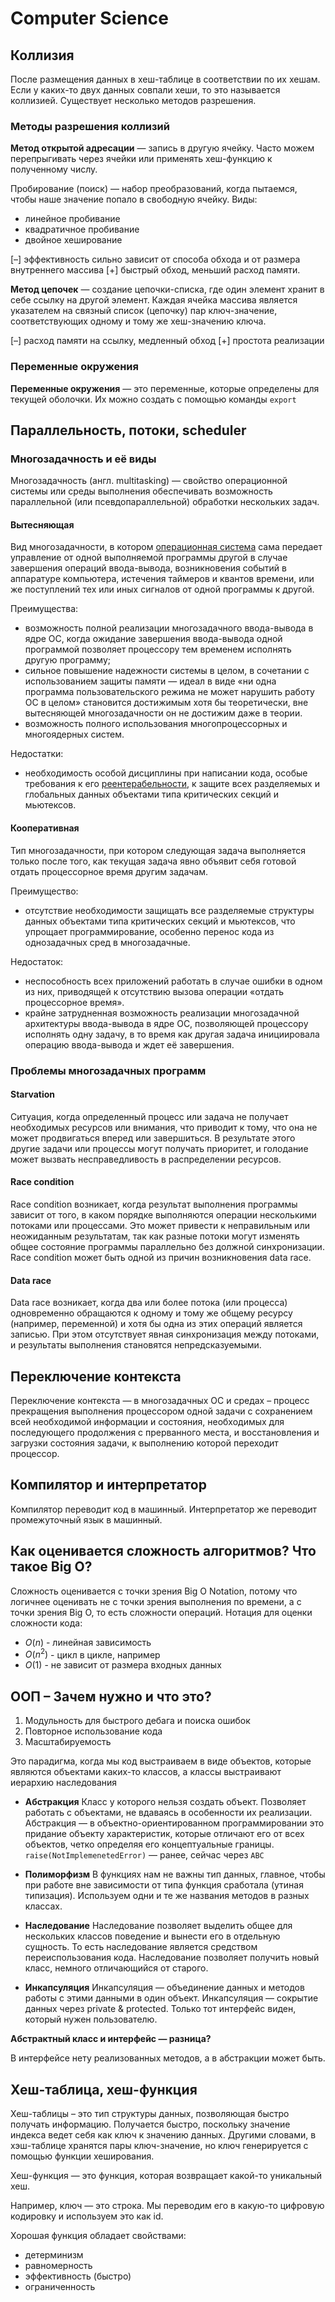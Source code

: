 # Computer Science

## Коллизия

После размещения данных в хеш-таблице в соответствии по их хешам. Если у каких-то двух данных совпали хеши, то это называется коллизией. Существует несколько методов разрешения. 

### Методы разрешения коллизий

**Метод открытой адресации** — запись в другую ячейку. Часто можем перепрыгивать через ячейки или применять хеш-функцию к полученному числу. 

Пробирование (поиск) — набор преобразований, когда пытаемся, чтобы наше значение попало в свободную ячейку. Виды:
- линейное пробивание
- квадратичное пробивание
- двойное хеширование

[–] эффективность сильно зависит от способа обхода и от размера внутреннего массива
[+] быстрый обход, меньший расход памяти.

**Метод цепочек** — создание цепочки-списка, где один элемент хранит в себе ссылку на другой элемент. Каждая ячейка массива является указателем на связный список (цепочку) пар ключ-значение, соответствующих одному и тому же хеш-значению ключа.

[–] расход памяти на ссылку, медленный обход
[+] простота реализации

### Переменные окружения

**Переменные окружения** — это переменные, которые определены для текущей оболочки. Их можно создать с помощью команды `export`

## Параллельность, потоки, scheduler

### Многозадачность и её виды

Многозадачность (англ. multitasking) — свойство операционной системы или среды выполнения обеспечивать возможность параллельной (или псевдопараллельной) обработки нескольких задач.

#### Вытесняющая

Вид многозадачности, в котором [операционная система](https://ru.wikipedia.org/wiki/%D0%9E%D0%BF%D0%B5%D1%80%D0%B0%D1%86%D0%B8%D0%BE%D0%BD%D0%BD%D0%B0%D1%8F_%D1%81%D0%B8%D1%81%D1%82%D0%B5%D0%BC%D0%B0 "Операционная система") сама передает управление от одной выполняемой программы другой в случае завершения операций ввода-вывода, возникновения событий в аппаратуре компьютера, истечения таймеров и квантов времени, или же поступлений тех или иных сигналов от одной программы к другой.

Преимущества:

- возможность полной реализации многозадачного ввода-вывода в ядре ОС, когда ожидание завершения ввода-вывода одной программой позволяет процессору тем временем исполнять другую программу;
- cильное повышение надежности системы в целом, в сочетании с использованием защиты памяти — идеал в виде «ни одна программа пользовательского режима не может нарушить работу ОС в целом» становится достижимым хотя бы теоретически, вне вытесняющей многозадачности он не достижим даже в теории.
- возможность полного использования многопроцессорных и многоядерных систем.

Недостатки:

- необходимость особой дисциплины при написании кода, особые требования к его [реентерабельности](https://ru.wikipedia.org/wiki/%D0%A0%D0%B5%D0%B5%D0%BD%D1%82%D0%B5%D1%80%D0%B0%D0%B1%D0%B5%D0%BB%D1%8C%D0%BD%D0%BE%D1%81%D1%82%D1%8C "Реентерабельность"), к защите всех разделяемых и глобальных данных объектами типа критических секций и мьютексов.
#### Кооперативная

Тип многозадачности, при котором следующая задача выполняется только после того, как текущая задача явно объявит себя готовой отдать процессорное время другим задачам.

Преимущество:

- отсутствие необходимости защищать все разделяемые структуры данных объектами типа критических секций и мьютексов, что упрощает программирование, особенно перенос кода из однозадачных сред в многозадачные.

Недостаток:

- неспособность всех приложений работать в случае ошибки в одном из них, приводящей к отсутствию вызова операции «отдать процессорное время».
- крайне затрудненная возможность реализации многозадачной архитектуры ввода-вывода в ядре ОС, позволяющей процессору исполнять одну задачу, в то время как другая задача инициировала операцию ввода-вывода и ждет её завершения.

### Проблемы многозадачных программ
#### Starvation

Ситуация, когда определенный процесс или задача не получает необходимых ресурсов или внимания, что приводит к тому, что она не может продвигаться вперед или завершиться. В результате этого другие задачи или процессы могут получать приоритет, и голодание может вызвать несправедливость в распределении ресурсов.
#### Race condition

Race condition возникает, когда результат выполнения программы зависит от того, в каком порядке выполняются операции несколькими потоками или процессами. Это может привести к неправильным или неожиданным результатам, так как разные потоки могут изменять общее состояние программы параллельно без должной синхронизации. Race condition может быть одной из причин возникновения data race.
#### Data race

Data race возникает, когда два или более потока (или процесса) одновременно обращаются к одному и тому же общему ресурсу (например, переменной) и хотя бы одна из этих операций является записью. При этом отсутствует явная синхронизация между потоками, и результаты выполнения становятся непредсказуемыми.

## Переключение контекста

Переключение контекста — в многозадачных ОС и средах – процесс прекращения выполнения процессором одной задачи с сохранением всей необходимой информации и состояния, необходимых для последующего продолжения с прерванного места, и восстановления и загрузки состояния задачи, к выполнению которой переходит процессор.

## Компилятор и интерпретатор

Компилятор переводит код в машинный. Интерпретатор же переводит промежуточный язык в машинный.

## Как оценивается сложность алгоритмов? Что такое Big O?

Сложность оценивается с точки зрения Big O Notation, потому что логичнее оценивать не с точки зрения выполнения по времени, а с точки зрения Big O, то есть сложности операций. Нотация для оценки сложности кода:

- $O(n)$ - линейная зависимость
- $O(n^2)$ - цикл в цикле, например
- $O(1)$ - не зависит от размера входных данных

## ООП – Зачем нужно и что это?

1. Модульность для быстрого дебага и поиска ошибок
2. Повторное использование кода
3. Масштабируемость

Это парадигма, когда мы код выстраиваем в виде объектов, которые являются объектами каких-то классов, а классы выстраивают иерархию наследования

- **Абстракция**
    Класс у которого нельзя создать объект. Позволяет работать с объектами, не вдаваясь в особенности их реализации.
    Абстракция — в объектно-ориентированном программировании это придание объекту характеристик, которые отличают его от всех объектов, четко определяя его концептуальные границы.
    `raise(NotImplemenetedError)` — ранее, сейчас через `ABC`
    
- **Полиморфизм**
    В функциях нам не важны тип данных, главное, чтобы при работе вне зависимости от типа функция сработала (утиная типизация). Используем одни и те же названия методов в разных классах.
    
- **Наследование**
    Наследование позволяет выделить общее для нескольких классов поведение и вынести его в отдельную сущность. То есть наследование является средством переиспользования кода. Наследование позволяет получить новый класс, немного отличающийся от старого.
    
- **Инкапсуляция**
    Инкапсуляция — объединение данных и методов работы с этими данными в один объект.
    Инкапсуляция — сокрытие данных через private & protected. Только тот интерфейс виден, который нужен пользователю.
    

**Абстрактный класс и интерфейс — разница?**

В интерфейсе нету реализованных методов, а в абстракции может быть.

## Хеш-таблица, хеш-функция

Хеш-таблицы – это тип структуры данных, позволяющая быстро получать информацию. Получается быстро, поскольку значение индекса ведет себя как ключ к значению данных. Другими словами, в хэш-таблице хранятся пары ключ-значение, но ключ генерируется с помощью функции хеширования. 

Хеш-функция — это функция, которая возвращает какой-то уникальный хеш.

Например, ключ — это строка. Мы переводим его в какую-то цифровую кодировку и используем это как id. 

Хорошая функция обладает свойствами:
- детерминизм
- равномерность
- эффективность (быстро)
- ограниченность


